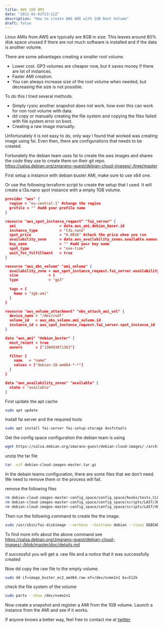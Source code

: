 ```yaml
---
title: AWS 1GB AMI
date: "2021-01-01T23:11Z"
description: "How to create AWS AMI with 1GB Root Volume"
draft: false
---
```


Linux AMIs from AWS are typically are 8GB in size. This leaves around 80% disk space unused if there are not much software is installed and if the data is another volume. 

There are some advantages creating a smaller root volume.
* Lower cost. GP3 volumes are cheaper now, but it saves money if there are lot of instances.
* Faster AMI creation.
* You can always increase size of the root volume when needed, but decreasing the size is not possible.

To do this I tried several methods.
* Simply rysnc another snapshot does not work. how ever this can work for non root volume with data.
* dd copy or manually creating the file system and copying the files failed with file system error on boot.
* Creating a raw image manually.

Unfortunately it is not easy to do, only way I found that worked was creating image using fai. Even then, there are configurations that needs to be created.

Fortunately the debian team uses fai to create the aws images and shares the code they use to create them on their git repo. https://salsa.debian.org/zmarano-guest/debian-cloud-images/-/tree/master

First setup a instance with debian buster AMI, make sure to use x64 one.

Or use the following terraform script to create the setup that I used. It will create a t3a.nano spot instance with a empty 1GB volume.

```json
provider "aws" {
  region = "eu-central-1" #change the region
  profile = "" #add your profile name
}

resource "aws_spot_instance_request" "fai_server" {
  ami                    = data.aws_ami.debian_buser.id
  instance_type          = "t3a.nano"
  spot_price             = "0.0016" #check the price when you run
  availability_zone      = data.aws_availability_zones.available.names[1]
  key_name               = "" #add your key name
  spot_type              = "one-time"
  wait_for_fulfillment   = true
}

resource "aws_ebs_volume" "ami_volume" {
  availability_zone = aws_spot_instance_request.fai_server.availability_zone
  size              = 1
  type              = "gp3"
  
  tags = {
    Name = "1gb-ami"
  }
}

resource "aws_volume_attachment" "ebs_attach_ami_vol" {
  device_name = "/dev/xvdf"
  volume_id   = aws_ebs_volume.ami_volume.id
  instance_id = aws_spot_instance_request.fai_server.spot_instance_id
}

data "aws_ami" "debian_buster" {
  most_recent = true
  owners      = ["136693071363"]

  filter {
    name   = "name"
    values = ["debian-10-amd64-*-*"]
  }
}

data "aws_availability_zones" "available" {
  state = "available"
}
```

First update the apt cache
```bash
sudo apt update
```

Install fai server and the required tools

```bash
sudo apt install fai-server fai-setup-storage dosfstools
```

Get the config space configuration the debian team is using

```bash
wget https://salsa.debian.org/zmarano-guest/debian-cloud-images/-/archive/master/debian-cloud-images-master.tar.gz?path=config_space -O debian-cloud-images-master.tar.gz
```

unzip the tar file

```bash
tar -xzf debian-cloud-images-master.tar.gz
```

In the debain teams configuration, there are some files that we don't need. We need to remove them or the process will fail.

remove the following files

```bash
rm debian-cloud-images-master-config_space/config_space/hooks/tests.CLOUD
rm debian-cloud-images-master-config_space/config_space/scripts/LAST/30-manifest
rm debian-cloud-images-master-config_space/config_space/scripts/LAST/40-info
```

Then run the following command to create the the image.

```bash
sudo /usr/sbin/fai-diskimage --verbose --hostname debian --class DEBIAN,CLOUD,TYPE_DEV,BUSTER,EC2,IPV6_DHCP,AMD64,GRUB_CLOUD_AMD64,LINUX_IMAGE_CLOUD,LAST --size 1G --cspace /home/admin/debian-cloud-images-master-config_space/config_space image_buster_ec2_amd64.raw
```

To find more info about the above command see https://salsa.debian.org/zmarano-guest/debian-cloud-images/-/blob/master/doc/details.md

if successful you will get a .raw file and a notice that it was successfully created

Now dd copy the raw file to the empty volume.

```bash
sudo dd if=image_buster_ec2_amd64.raw of=/dev/nvme1n1 bs=512k
```

check the file system of the volume

```bash
sudo partx --show /dev/nvme1n1
```

Now create a snapshot and register a AMI from the 1GB volume. 
Launch a instance from the AMI and see if it works.

If anyone knows a better way, feel free to contact me at [twitter](https://twitter.com/miyurulk)